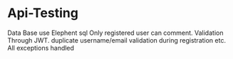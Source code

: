# Api-Testing
Data Base use Elephent sql
Only registered user can comment.
Validation Through JWT.
duplicate username/email validation during registration etc.
All exceptions handled
